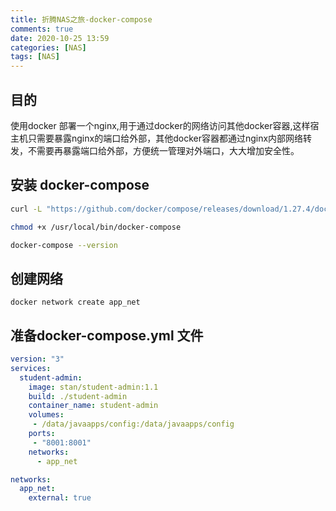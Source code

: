 ```yaml
---
title: 折腾NAS之旅-docker-compose
comments: true
date: 2020-10-25 13:59
categories: [NAS]
tags: [NAS]
---
```


## 目的
使用docker 部署一个nginx,用于通过docker的网络访问其他docker容器,这样宿主机只需要暴露nginx的端口给外部，其他docker容器都通过nginx内部网络转发，不需要再暴露端口给外部，方便统一管理对外端口，大大增加安全性。


## 安装 docker-compose

```sh
curl -L "https://github.com/docker/compose/releases/download/1.27.4/docker-compose-$(uname -s)-$(uname -m)" -o /usr/local/bin/docker-compose

chmod +x /usr/local/bin/docker-compose

docker-compose --version
```

## 创建网络 
`docker network create app_net`

## 准备docker-compose.yml 文件

```yml
version: "3"
services:
  student-admin:
    image: stan/student-admin:1.1
    build: ./student-admin
    container_name: student-admin
    volumes:
     - /data/javaapps/config:/data/javaapps/config 
    ports:
     - "8001:8001"
    networks:
      - app_net

networks:
  app_net:
    external: true
```